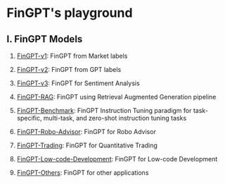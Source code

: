 # FinGPT's playground

## Ⅰ. FinGPT Models

1. [FinGPT-v1](https://github.com/AI4Finance-Foundation/FinGPT/tree/master/fingpt/FinGPT_v1): FinGPT from Market labels

2. [FinGPT-v2](https://github.com/AI4Finance-Foundation/FinGPT/tree/master/fingpt/FinGPT_v2): FinGPT from GPT labels

3. [FinGPT-v3](https://github.com/AI4Finance-Foundation/FinGPT/tree/master/fingpt/FinGPT_v3): FinGPT for Sentiment Analysis

4. [FinGPT-RAG](https://github.com/AI4Finance-Foundation/FinGPT/tree/master/fingpt/FinGPT_RAG): FinGPT using Retrieval Augmented Generation pipeline

5. [FinGPT-Benchmark](https://github.com/AI4Finance-Foundation/FinGPT/tree/master/fingpt/FinGPT_Benchmark): FinGPT Instruction Tuning paradigm for task-specific, multi-task, and zero-shot instruction tuning tasks

3. [FinGPT-Robo-Advisor](https://github.com/AI4Finance-Foundation/FinGPT/tree/master/fingpt/FinGPT_Robo_Advisor): FinGPT for Robo Advisor

3. [FinGPT-Trading](https://github.com/AI4Finance-Foundation/FinGPT/tree/master/fingpt/FinGPT_Trading): FinGPT for Quantitative Trading

3. [FinGPT-Low-code-Development](https://github.com/AI4Finance-Foundation/FinGPT/tree/master/fingpt/FinGPT_Low_Code_Development): FinGPT for Low-code Development

3. [FinGPT-Others](https://github.com/AI4Finance-Foundation/FinGPT/tree/master/fingpt/FinGPT_Others): FinGPT for other applications
